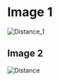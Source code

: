 # Image 1
![Distance_1](https://user-images.githubusercontent.com/94313525/144285660-4c5867f7-3b69-40c9-ae99-5eebfdcaf903.jpeg)
## Image 2
![Distance](https://user-images.githubusercontent.com/94313525/144285811-a9d7c5bb-bc21-4826-a0a6-67e5273d0782.jpeg)
